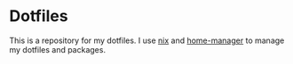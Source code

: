 # Dotfiles

This is a repository for my dotfiles. I use [nix](https://nixos.org) and [home-manager](https://nix-community.github.io/home-manager/) to manage my dotfiles and packages.
